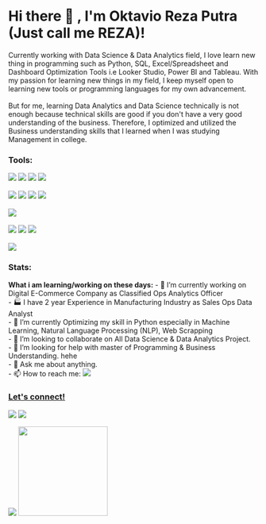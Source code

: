 # Hi there 👋 , I'm Oktavio Reza Putra (Just call me REZA)!
Currently working with Data Science & Data Analytics field, I love learn new thing in programming such as Python, SQL, Excel/Spreadsheet and Dashboard Optimization Tools i.e Looker Studio, Power BI and Tableau. With my passion for learning new things in my field, I keep myself open to learning new tools or programming languages for my own advancement.
<br>
<br>
But for me, learning Data Analytics and Data Science technically is not enough because technical skills are good if you don't have a very good understanding of the business. Therefore, I optimized and utilized the Business understanding skills that I learned when I was studying Management in college.

### Tools:
<p>
    <img src="https://img.shields.io/badge/-Python-3776AB?style=flat&logo=python&logoColor=white"/>
    <img src="https://img.shields.io/badge/-Google Colab-F9AB00?style=flat&logo=googlecolab&logoColor=white"/>
    <img src="https://img.shields.io/badge/-DataGrip-000000?style=flat&logo=datagrip&logoColor=white"/>
    <img src="https://img.shields.io/badge/-Jupyter-F37626?style=flat&logo=jupyter&logoColor=white"/> <br><br>
    <img src="https://img.shields.io/badge/-MySQL-4479A1?style=flat&logo=mysql&logoColor=white"/>
    <img src="https://img.shields.io/badge/-Microsoft SQL Server-CC2927?style=flat&logo=microsoftsqlserver&logoColor=white"/>
    <img src="https://img.shields.io/badge/-Google BigQuery-669DF6?style=flat&logo=googlebigquery&logoColor=white"/>
    <img src="https://img.shields.io/badge/-DBeaver-382923?style=flat&logo=dbeaver&logoColor=white"/> <br><br>
    <img src="https://img.shields.io/badge/-Microsoft Excel-217346?style=flat&logo=microsoftexcel&logoColor=white"/> <br><br>
    <img src="https://img.shields.io/badge/-Looker-4285F4?style=flat&logo=looker&logoColor=white"/>
    <img src="https://img.shields.io/badge/-Tableau-E97627?style=flat&logo=tableau&logoColor=white"/>
    <img src="https://img.shields.io/badge/-Power BI-F2C811?style=flat&logo=powerbi&logoColor=white"/> <br><br>
    <img src="https://img.shields.io/badge/-GitHub-181717?style=flat&logo=github&logoColor=white"/>
</p>

### Stats:
**What i am learning/working on these days:**
    - 🔭 I’m currently working on Digital E-Commerce Company as Classified Ops Analytics Officer</br>
    - 🏭 I have 2 year Experience in Manufacturing Industry as Sales Ops Data Analyst</br>
    - 🌱 I’m currently Optimizing my skill in Python especially in Machine Learning, Natural Language Processing (NLP), Web Scrapping </br>
    - 👯 I’m looking to collaborate on All Data Science & Data Analytics Project. </br>
    - 🤔 I’m looking for help with master of Programming & Business Understanding. hehe </br>
    - 💬 Ask me about anything.</br>
    - 📫 How to reach me: <a href="oktaviorezaputra@gmail.com" target="blank"><img src="https://img.shields.io/badge/-Gmail-EA4335?style=flat&logo=gmail&logoColor=white"/></br>

### Let's connect!
<p>
    <a href="https://www.linkedin.com/in/oktaviorezaputra/" target="blank"><img src="https://img.shields.io/badge/-LinkedIn-0A66C2?style=flat&logo=linkedin&logoColor=white"/></a>
    <a href="https://medium.com/@oktaviorezaputra" target="blank"><img src="https://img.shields.io/badge/-Medium-000000?style=flat&logo=medium&logoColor=white"/></a>
</p>

</details>
<p>
    <img src="https://github-readme-stats.vercel.app/api?username=oktaviorezap&hide=contribs,prs&show_icons=true&hide_border=true&title_color=000" />
    <img src="https://github-readme-stats.vercel.app/api/top-langs/?username=oktaviorezap&layout=compact" height=180 />
</p>
